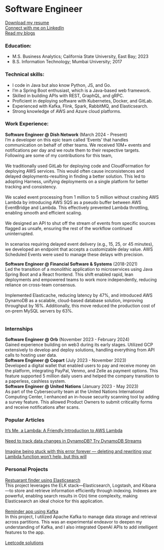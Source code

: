 # Software Engineer
[Download my resume](https://drive.google.com/file/d/1xLvY-rFmPIQXLBXji0rzVeuIhh-RfAGx/view?usp=sharing)<br>
[Connect with me on LinkedIn](https://www.linkedin.com/in/prajyot-karnik/)<br>
[Read my blogs](https://medium.com/@prajyotkcsu)<br>

### Education:
- M.S. Business Analytics; California State University, East Bay; 2023
- B.S. Information Technology; Mumbai University; 2017

### Technical skills:
- I code in Java but also know Python, JS, and Go.
- I’m a Spring Boot enthusiast, which is a Java-based web framework.
- Skilled in building APIs with REST, GraphQL, and gRPC.
- Proficient in deploying software with Kubernetes, Docker, and GitLab.
- Experienced with Kafka, Flink, Spark, RabbitMQ, and Elasticsearch.
- Strong knowledge of AWS and Azure cloud platforms.

### Work Experience:
**Software Engineer @ Dish Network** (March 2024 - Present)<br>
I’m a developer on this epic team called ‘Events’ that handles communication on behalf of other teams. We received 10M+ events and notifications per day and we route them to their respective targets. Following are some of my contributions for this team,<br>
<br>
We traditionally used GitLab for deploying code and CloudFormation for deploying AWS services. This would often cause inconsistences and delayed deployments-resulting in finding a better solution. This led to adopting Harness, unifying deployments on a single platform for better tracking and consistency.<br>
<br>
We scaled event processing from 1 million to 5 million without crashing AWS Lambda by introducing AWS SQS as a pseudo buffer between AWS EventBridge and Lambda. This effectively prevented Lambda throttling, enabling smooth and efficient scaling.<br>
<br>
We designed an API to shut off the stream of events from specific sources flagged as unsafe, ensuring the rest of the workflow continued uninterrupted.<br>
<br>
In scenarios requiring delayed event delivery (e.g., 15, 25, or 45 minutes), we developed an endpoint that accepts a customizable delay value. AWS Scheduled Events were used to manage these delays with precision.<br>


**Software Engineer @ Financial Software & Systems** (2018-2021)<br>
Led the transition of a monolithic application to microservices using Java Spring Boot and a React frontend. This shift enabled rapid, lean deployments and empowered teams to work more independently, reducing reliance on cross-team consensus.<br>
<br>
Implemented Elasticache, reducing latency by 47%, and introduced AWS DynamoDB as a scalable, cloud-based database solution, improving throughput by 16%. Additionally, this move reduced the production cost of on-prem MySQL servers by 63%.<br>
<br>

### Internships
**Software Engineer @ Orb** (November 2023 - February 2024)<br>
Gained experience building on web3 during its early stages. Utilized GCP extensively to develop and deploy solutions, handling everything from API calls to hosting user data.<br>
**Software Engineer @ Copart** (July 2023 - November 2023)<br>
Developed a digital wallet that enabled users to pay and receive money on the platform, integrating PayPal, Venmo, and Zelle as payment options. This feature supported 5 million daily users and helped the company transition to a paperless, cashless system.<br>
**Software Engineer @ United Nations** (January 2023 - May 2023)<br> 
As part of the Cybersecurity team at the United Nations International Computing Center, I enhanced an in-house security scanning tool by adding a survey feature. This allowed Product Owners to submit criticality forms and receive notifications after scans.

### Popular Articles
[It’s Me, a Lambda: A Friendly Introduction to AWS Lambda](https://medium.com/@prajyotkcsu/its-me-a-lambda-a-friendly-introduction-to-aws-lambda-1632e6cdd7fd)<br> 
<br> 
[Need to track data changes in DynamoDB? Try DynamoDB Streams](https://medium.com/@prajyotkcsu/need-to-track-data-changes-in-dynamodb-try-dynamodb-streams-d286a2f1b115)<br> 
<br> 
[Imagine being stuck with this error forever — deleting and rewriting your Lambda function won’t help, but this will](https://medium.com/@prajyotkcsu/imagine-being-stuck-with-this-error-forever-deleting-and-rewriting-your-lambda-function-wont-96814d8b33e7)<br> 

### Personal Projects
[Restuarant finder using Elasticsearch](https://github.com/prajyotkcsu/find-near-me)<br> 
This project leverages the ELK stack—Elasticsearch, Logstash, and Kibana—to store and retrieve information efficiently through indexing. Indexes are powerful, enabling search results in O(n) time complexity, making Elasticsearch an ideal choice for this application.<br>
<br> 
[Reminder app using Kafka](https://github.com/prajyotkcsu/remind-gpt)<br> 
In this project, I utilized Apache Kafka to manage data storage and retrieval across partitions. This was an experimental endeavor to deepen my understanding of Kafka, and I also integrated OpenAI APIs to add intelligent features to the app.<br>
<br>
[Leetcode solutions](https://github.com/prajyotkcsu/leetcode-solutions)<br>

